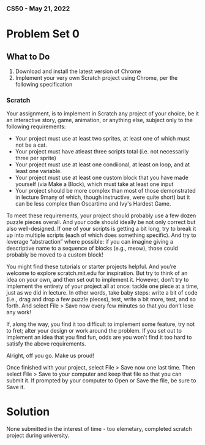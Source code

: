 ### CS50 - May 21, 2022
# Problem Set 0

## What to Do
1. Download and install the latest version of Chrome
2. Implement your very own Scratch project using Chrome, per the following specification

### Scratch
Your assignment, is to implement in Scratch any project of your choice, be it an interactive
story, game, animation, or anything else, subject only to the following requirements:
- Your project must use at least two sprites, at least one of which must not be a cat.
- Your project must have atleast three scripts total (i.e. not necessarily three per sprite)
- Your project must use at least one condiional, at least on loop, and at least one variable.
- Your project must use at least one custom block that you have made yourself (via Make a Block), which must take at least one input
- Your project should be more complex than most of those demonstrated in lecture 9many of which, though instructive, were quite short) but it can be less complex than Oscartime and Ivy's Hardest Game.

To meet these requirements, your project should probably use a few dozen puzzle pieces overall. And your code should ideally be not only correct but also well-designed. If one of your scripts is getting a bit long, try to break it up into multiple scripts (each of which does something specific). And try to leverage “abstraction” where possible: if you can imagine giving a descriptive name to a sequence of blocks (e.g., meow), those could probably be moved to a custom block!

You might find these tutorials or starter projects helpful. And you’re welcome to explore scratch.mit.edu for inspiration. But try to think of an idea on your own, and then set out to implement it. However, don’t try to implement the entirety of your project all at once: tackle one piece at a time, just as we did in lecture. In other words, take baby steps: write a bit of code (i.e., drag and drop a few puzzle pieces), test, write a bit more, test, and so forth. And select File > Save now every few minutes so that you don’t lose any work!

If, along the way, you find it too difficult to implement some feature, try not to fret; alter your design or work around the problem. If you set out to implement an idea that you find fun, odds are you won’t find it too hard to satisfy the above requirements.

Alright, off you go. Make us proud!

Once finished with your project, select File > Save now one last time. Then select File > Save to your computer and keep that file so that you can submit it. If prompted by your computer to Open or Save the file, be sure to Save it.


# Solution
None submitted in the interest of time - too elemetary, completed scratch project during university.
